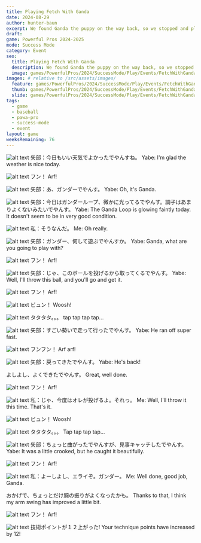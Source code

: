 ```yaml
---
title: Playing Fetch With Ganda
date: 2024-08-29
author: hunter-baun
excerpt: We found Ganda the puppy on the way back, so we stopped and played fetch for a bit
draft: 
game: Powerful Pros 2024-2025
mode: Success Mode
category: Event
seo:
  title: Playing Fetch With Ganda
  description: We found Ganda the puppy on the way back, so we stopped and played fetch for a bit
  image: games/PowerfulPros/2024/SuccessMode/Play/Events/FetchWithGanda/10.png
images: # relative to /src/assets/images/
  feature: games/PowerfulPros/2024/SuccessMode/Play/Events/FetchWithGanda/10.png
  thumb: games/PowerfulPros/2024/SuccessMode/Play/Events/FetchWithGanda/10.png
  slide: games/PowerfulPros/2024/SuccessMode/Play/Events/FetchWithGanda/10.png
tags:
  - game
  - baseball
  - pawa-pro
  - success-mode
  - event
layout: game
weeksRemaining: 76
---
```



![alt text](/assets/images/games/PowerfulPros/2024/SuccessMode/Play/Events/FetchWithGanda/1.png) 
矢部：今日もいい天気でよかったでやんすね。
Yabe: I'm glad the weather is nice today.

![alt text](/assets/images/games/PowerfulPros/2024/SuccessMode/Play/Events/FetchWithGanda/2.png) 
フン！
Arf!

![alt text](/assets/images/games/PowerfulPros/2024/SuccessMode/Play/Events/FetchWithGanda/3.png) 
矢部：あ、ガンダーでやんす。
Yabe: Oh, it's Ganda.

![alt text](/assets/images/games/PowerfulPros/2024/SuccessMode/Play/Events/FetchWithGanda/4.png) 
矢部：今日はガンダーループ、微かに光ってるでやんす。調子はあまりよくないみたいでやんす。
Yabe: The Ganda Loop is glowing faintly today. It doesn't seem to be in very good condition.

![alt text](/assets/images/games/PowerfulPros/2024/SuccessMode/Play/Events/FetchWithGanda/5.png) 
私：そうなんだ。
Me: Oh really.

![alt text](/assets/images/games/PowerfulPros/2024/SuccessMode/Play/Events/FetchWithGanda/6.png) 
矢部：ガンダー、何して遊ぶでやんすか。
Yabe: Ganda, what are you going to play with?

![alt text](/assets/images/games/PowerfulPros/2024/SuccessMode/Play/Events/FetchWithGanda/7.png) 
フン！
Arf!

![alt text](/assets/images/games/PowerfulPros/2024/SuccessMode/Play/Events/FetchWithGanda/8.png) 
矢部：じゃ、このボールを投げるから取ってくるでやんす。
Yabe: Well, I'll throw this ball, and you'll go and get it.

![alt text](/assets/images/games/PowerfulPros/2024/SuccessMode/Play/Events/FetchWithGanda/9.png) 
フン！
Arf!

![alt text](/assets/images/games/PowerfulPros/2024/SuccessMode/Play/Events/FetchWithGanda/10.png) 
ビュン！
Woosh!

![alt text](/assets/images/games/PowerfulPros/2024/SuccessMode/Play/Events/FetchWithGanda/11.png) 
タタタタ。。。
tap tap tap tap...

![alt text](/assets/images/games/PowerfulPros/2024/SuccessMode/Play/Events/FetchWithGanda/12.png) 
矢部：すごい勢いで走って行ったでやんす。
Yabe: He ran off super fast.

![alt text](/assets/images/games/PowerfulPros/2024/SuccessMode/Play/Events/FetchWithGanda/13.png) 
フンフン！
Arf arf!

![alt text](/assets/images/games/PowerfulPros/2024/SuccessMode/Play/Events/FetchWithGanda/14.png) 
矢部：戻ってきたでやんす。
Yabe: He's back!

よしよし、よくできたでやんす。
Great, well done.

![alt text](/assets/images/games/PowerfulPros/2024/SuccessMode/Play/Events/FetchWithGanda/15.png) 
フン！
Arf!

![alt text](/assets/images/games/PowerfulPros/2024/SuccessMode/Play/Events/FetchWithGanda/16.png) 
私：じゃ、今度はオレが投げるよ。それっ。
Me: Well, I'll throw it this time. That's it.

![alt text](/assets/images/games/PowerfulPros/2024/SuccessMode/Play/Events/FetchWithGanda/17.png) 
ビュン！
Woosh!

![alt text](/assets/images/games/PowerfulPros/2024/SuccessMode/Play/Events/FetchWithGanda/18.png) 
タタタタ。。。
Tap tap tap tap...

![alt text](/assets/images/games/PowerfulPros/2024/SuccessMode/Play/Events/FetchWithGanda/19.png) 
矢部：ちょっと曲がったでやんすが、見事キャッチしたでやんす。
Yabe: It was a little crooked, but he caught it beautifully.

![alt text](/assets/images/games/PowerfulPros/2024/SuccessMode/Play/Events/FetchWithGanda/20.png) 
フン！
Arf!

![alt text](/assets/images/games/PowerfulPros/2024/SuccessMode/Play/Events/FetchWithGanda/21.png) 
私：よーしよし、エライぞ。ガンダー。
Me: Well done, good job, Ganda.

おかげで、ちょっとだけ腕の振りがよくなったかも。
Thanks to that, I think my arm swing has improved a little bit.

![alt text](/assets/images/games/PowerfulPros/2024/SuccessMode/Play/Events/FetchWithGanda/22.png) 
フン！
Arf!

![alt text](/assets/images/games/PowerfulPros/2024/SuccessMode/Play/Events/FetchWithGanda/23.png)
技術ポイントが１２上がった!
Your technique points have increased by 12!